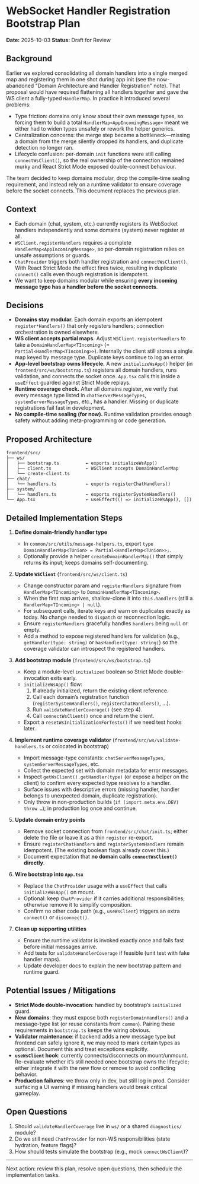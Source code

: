 # WebSocket Handler Registration Bootstrap Plan

**Date:** 2025-10-03
**Status:** Draft for Review

## Background

Earlier we explored consolidating all domain handlers into a single merged map and registering them in one shot during app init (see the now-abandoned "Domain Architecture and Handler Registration" note). That proposal would have required flattening all handlers together and gave the WS client a fully-typed `HandlerMap`. In practice it introduced several problems:

- Type friction: domains only know about their own message types, so forcing them to build a total `HandlerMap<AppIncomingMessage>` meant we either had to widen types unsafely or rework the helper generics.  
- Centralization concerns: the merge step became a bottleneck—missing a domain from the merge silently dropped its handlers, and duplicate detection no longer ran.  
- Lifecycle confusion: per-domain `init` functions were still calling `connectWsClient()`, so the real ownership of the connection remained murky and React Strict Mode exposed double-connect behaviour.  

The team decided to keep domains modular, drop the compile-time sealing requirement, and instead rely on a runtime validator to ensure coverage before the socket connects. This document replaces the previous plan.

## Context

- Each domain (chat, system, etc.) currently registers its WebSocket handlers independently and some domains (system) never register at all.  
- `WSClient.registerHandlers` requires a complete `HandlerMap<AppIncomingMessage>`, so per-domain registration relies on unsafe assumptions or guards.  
- `ChatProvider` triggers both handler registration and `connectWsClient()`. With React Strict Mode the effect fires twice, resulting in duplicate `connect()` calls even though registration is idempotent.  
- We want to keep domains modular while ensuring **every incoming message type has a handler before the socket connects**.

## Decisions

- **Domains stay modular.** Each domain exports an idempotent `register*Handlers()` that only registers handlers; connection orchestration is owned elsewhere.  
- **WS client accepts partial maps.** Adjust `WSClient.registerHandlers` to take a `DomainHandlerMap<TIncoming>` (= `Partial<HandlerMap<TIncoming>>`). Internally the client still stores a single map keyed by message type. Duplicate keys continue to log an error.  
- **App-level bootstrap owns lifecycle.** A new `initializeWsApp()` helper (in `frontend/src/ws/bootstrap.ts`) registers all domain handlers, runs validation, and connects the socket once. `App.tsx` calls this inside a `useEffect` guarded against Strict Mode replays.  
- **Runtime coverage check.** After all domains register, we verify that every message type listed in `chatServerMessageTypes`, `systemServerMessageTypes`, etc., has a handler. Missing or duplicate registrations fail fast in development.  
- **No compile-time sealing (for now).** Runtime validation provides enough safety without adding meta-programming or code generation.

## Proposed Architecture

```
frontend/src/
├── ws/
│   ├── bootstrap.ts          ← exports initializeWsApp()
│   ├── client.ts             ← WSClient accepts DomainHandlerMap
│   └── create-client.ts
├── chat/
│   └── handlers.ts           ← exports registerChatHandlers()
├── system/
│   └── handlers.ts           ← exports registerSystemHandlers()
└── App.tsx                   ← useEffect(() => initializeWsApp(), [])
```

## Detailed Implementation Steps

1. **Define domain-friendly handler type**  
   - In `common/src/utils/message-helpers.ts`, export `type DomainHandlerMap<TUnion> = Partial<HandlerMap<TUnion>>;`.  
   - Optionally provide a helper `createDomainHandlerMap()` that simply returns its input; keeps domains self-documenting.

2. **Update `WSClient`** (`frontend/src/ws/client.ts`)
   - Change constructor param and `registerHandlers` signature from `HandlerMap<TIncoming>` to `DomainHandlerMap<TIncoming>`.
   - When the first map arrives, shallow-clone it into `this.handlers` (still a `HandlerMap<TIncoming> | null`).
   - For subsequent calls, iterate keys and warn on duplicates exactly as today. No change needed to `dispatch` or reconnection logic.
   - Ensure `registerHandlers` gracefully handles `handlers` being `null` or empty.
   - Add a method to expose registered handlers for validation (e.g., `getHandler(type: string)` or `hasHandler(type: string)`) so the coverage validator can introspect the registered handlers.

3. **Add bootstrap module** (`frontend/src/ws/bootstrap.ts`)  
   - Keep a module-level `initialized` boolean so Strict Mode double-invocation exits early.  
   - `initializeWsApp()` flow:
     1. If already initialized, return the existing client reference.  
     2. Call each domain’s registration function (`registerSystemHandlers()`, `registerChatHandlers()`, …).  
     3. Run `validateHandlerCoverage()` (see step 4).  
     4. Call `connectWsClient()` once and return the client.  
   - Export a `resetWsInitializationForTests()` if we need test hooks later.

4. **Implement runtime coverage validator** (`frontend/src/ws/validate-handlers.ts` or colocated in bootstrap)  
   - Import message-type constants: `chatServerMessageTypes`, `systemServerMessageTypes`, etc.  
   - Collect the expected set with domain metadata for error messages.  
   - Inspect `getWsClient().getHandler(type)` (or expose a helper on the client) to confirm every expected type resolves to a handler.  
   - Surface issues with descriptive errors (missing handler, handler belongs to unexpected domain, duplicate registration).  
   - Only throw in non-production builds (`if (import.meta.env.DEV) throw …`); in production log once and continue.

5. **Update domain entry points**  
   - Remove socket connection from `frontend/src/chat/init.ts`; either delete the file or leave it as a thin `register` re-export.  
   - Ensure `registerChatHandlers` and `registerSystemHandlers` remain idempotent. (The existing boolean flags already cover this.)  
   - Document expectation that **no domain calls `connectWsClient()` directly**.

6. **Wire bootstrap into `App.tsx`**  
   - Replace the `ChatProvider` usage with a `useEffect` that calls `initializeWsApp()` on mount.  
   - Optional: keep `ChatProvider` if it carries additional responsibilities; otherwise remove it to simplify composition.  
   - Confirm no other code path (e.g., `useWsClient`) triggers an extra `connect()` or `disconnect()`.

7. **Clean up supporting utilities**  
   - Ensure the runtime validator is invoked exactly once and fails fast before initial messages arrive.  
   - Add tests for `validateHandlerCoverage` if feasible (unit test with fake handler maps).  
   - Update developer docs to explain the new bootstrap pattern and runtime guard.

## Potential Issues / Mitigations

- **Strict Mode double-invocation**: handled by bootstrap’s `initialized` guard.  
- **New domains**: they must expose both `registerDomainHandlers()` and a message-type list (or reuse constants from `common`). Pairing these requirements in `bootstrap.ts` keeps the wiring obvious.  
- **Validator maintenance**: if backend adds a new message type but frontend can safely ignore it, we may need to mark certain types as optional. Document this and treat exceptions explicitly.  
- **`useWsClient` hook**: currently connects/disconnects on mount/unmount. Re-evaluate whether it’s still needed once bootstrap owns the lifecycle; either integrate it with the new flow or remove to avoid conflicting behavior.  
- **Production failures**: we throw only in dev, but still log in prod. Consider surfacing a UI warning if missing handlers would break critical gameplay.

## Open Questions

1. Should `validateHandlerCoverage` live in `ws/` or a shared `diagnostics/` module?  
2. Do we still need `ChatProvider` for non-WS responsibilities (state hydration, feature flags)?  
3. How should tests simulate the bootstrap (e.g., mock `connectWsClient`)?

---

Next action: review this plan, resolve open questions, then schedule the implementation tasks.
